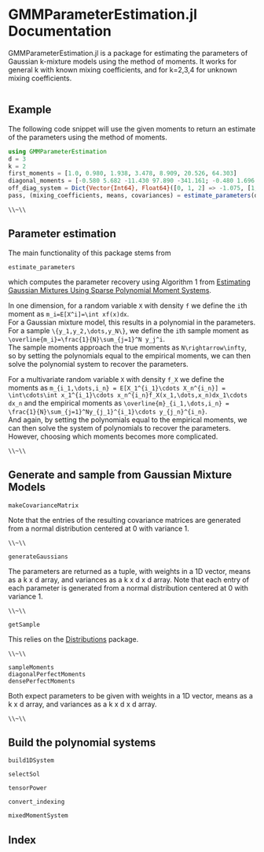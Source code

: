 # GMMParameterEstimation.jl Documentation

GMMParameterEstimation.jl is a package for estimating the parameters of Gaussian k-mixture models using the method of moments. It works for general k with known mixing coefficients, and for k=2,3,4 for unknown mixing coefficients.

```@contents
```

## Example
The following code snippet will use the given moments to return an estimate of the parameters using the method of moments.

```julia
using GMMParameterEstimation
d = 3
k = 2
first_moments = [1.0, 0.980, 1.938, 3.478, 8.909, 20.526, 64.303]
diagonal_moments = [-0.580 5.682 -11.430 97.890 -341.161; -0.480 1.696 -2.650 11.872 -33.239]
off_diag_system = Dict{Vector{Int64}, Float64}([0, 1, 2] => -1.075, [1, 0, 1] => -0.252, [1, 2, 0] => 6.021, [1, 0, 2] => 1.117, [1, 1, 0] => -0.830, [0, 1, 1] => 0.884)
pass, (mixing_coefficients, means, covariances) = estimate_parameters(d, k, first_moments, diagonal_moments, off_diag_system)
```
``\\~\\``
 
 
## Parameter estimation

The main functionality of this package stems from 
```@docs
estimate_parameters
```
which computes the parameter recovery using Algorithm 1 from [Estimating Gaussian Mixtures Using Sparse Polynomial Moment Systems](https://arxiv.org/abs/2106.15675).

In one dimension, for a random variable ``X`` with density ``f`` we define the ``i``th moment as 
``m_i=E[X^i]=\int xf(x)dx``.  
For a Gaussian mixture model, this results in a polynomial in the parameters.  For a sample ``\{y_1,y_2,\dots,y_N\}``, we define the ``i``th sample moment as 
``\overline{m_i}=\frac{1}{N}\sum_{j=1}^N y_j^i``.  
The sample moments approach the true moments as ``N\rightarrow\infty``, so by setting the polynomials equal to the empirical moments, we can then solve the polynomial system to recover the parameters.

For a multivariate random variable ``X`` with density ``f_X`` we define the moments as 
``m_{i_1,\dots,i_n} = E[X_1^{i_1}\cdots X_n^{i_n}] = \int\cdots\int x_1^{i_1}\cdots x_n^{i_n}f_X(x_1,\dots,x_n)dx_1\cdots dx_n`` 
and the empirical moments as 
``\overline{m}_{i_1,\dots,i_n} = \frac{1}{N}\sum_{j=1}^Ny_{j_1}^{i_1}\cdots y_{j_n}^{i_n}``.  
And again, by setting the polynomials equal to the empirical moments, we can then solve the system of polynomials to recover the parameters.  However, choosing which moments becomes more complicated.

 ``\\~\\``

## Generate and sample from Gaussian Mixture Models

```@docs
makeCovarianceMatrix
```
Note that the entries of the resulting covariance matrices are generated from a normal distribution centered at 0 with variance 1.

 ``\\~\\``

```@docs
generateGaussians
```
The parameters are returned as a tuple, with weights in a 1D vector, means as a k x d array, and variances as a k x d x d array.  Note that each entry of each parameter is generated from a normal distribution centered at 0 with variance 1.

 ``\\~\\``

```@docs
getSample
```
This relies on the [Distributions](https://juliastats.org/Distributions.jl/stable/) package.

 ``\\~\\``
 
```@docs
sampleMoments
diagonalPerfectMoments
densePerfectMoments
```
Both expect parameters to be given with weights in a 1D vector, means as a k x d array, and variances as a k x d x d array.

 ``\\~\\``

## Build the polynomial systems

```@docs
build1DSystem
```

```@docs
selectSol
```

```@docs
tensorPower
```

```@docs
convert_indexing
```

```@docs
mixedMomentSystem
```

## Index

```@index
```
